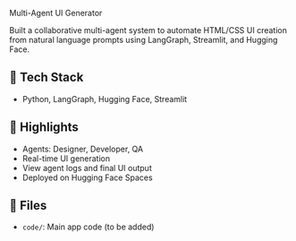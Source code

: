  Multi-Agent UI Generator

Built a collaborative multi-agent system to automate HTML/CSS UI creation from natural language prompts using LangGraph, Streamlit, and Hugging Face.

## 🔧 Tech Stack
- Python, LangGraph, Hugging Face, Streamlit

## 🚀 Highlights
- Agents: Designer, Developer, QA
- Real-time UI generation
- View agent logs and final UI output
- Deployed on Hugging Face Spaces

## 📁 Files
- `code/`: Main app code (to be added)
